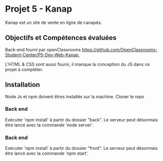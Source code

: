 # Projet 5 - Kanap #

Kanap est un site de vente en ligne de canapés. 


## Objectifs et Compétences évaluées
Back-end fourni par openClassrooms https://github.com/OpenClassrooms-Student-Center/P5-Dev-Web-Kanap,

L'HTML & CSS sont aussi fourni, il manque la conception du JS dans ce projet à compléter.



## Installation
Node Js et npm doivent êtres installés sur la machine. 
Cloner le repo

### Back end  ###
Exécuter 'npm install' à partir du dossier "back". Le serveur peut désormais être lancé avec la commande 'node server'.


### Back end  ###
Exécuter 'npm install' à partir du dossier "front". Le serveur peut désormais être lancé avec la commande 'npm start'.
